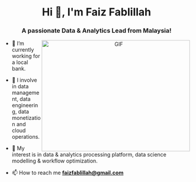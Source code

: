 <h1 align="center">Hi 👋, I'm Faiz Fablillah
<h3 align="center">A passionate Data & Analytics Lead from Malaysia! </h3>

<a target="_blank" align="center">
  <img align="right" top="500" height="300" width="400" alt="GIF" src="https://media.giphy.com/media/SWoSkN6DxTszqIKEqv/giphy.gif">
</a>

  
  
- 🔭 I’m currently working for a local bank.

- 🌱 I involve in data management, data engineering, data monetization and cloud operations.

- 🤝 My interest is in data & analytics processing platform, data science modelling & workflow optimization.

- 📫 How to reach me **faizfablillah@gmail.com**
